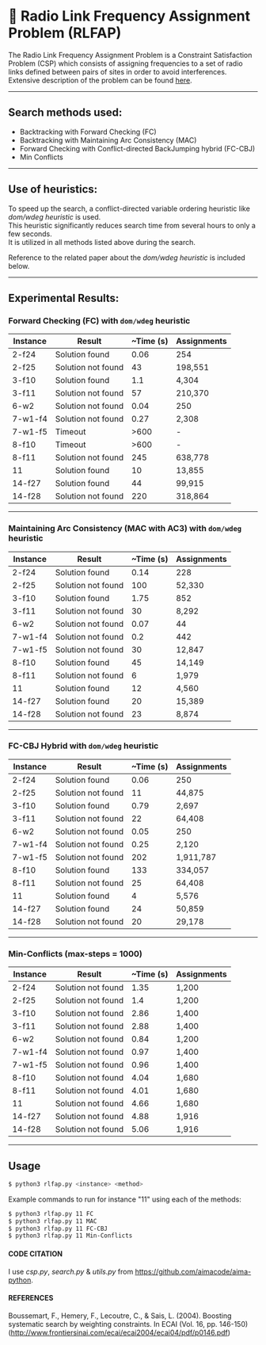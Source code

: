 # 📡 Radio Link Frequency Assignment Problem (RLFAP)

The Radio Link Frequency Assignment Problem is a Constraint Satisfaction Problem (CSP) which consists of assigning frequencies to a set of radio links defined between pairs of sites in order to avoid interferences.  
Extensive description of the problem can be found [here](https://miat.inrae.fr/schiex/rlfap.shtml).  

---

## Search methods used:
- Backtracking with Forward Checking (FC)
- Backtracking with Maintaining Arc Consistency (MAC)
- Forward Checking with Conflict-directed BackJumping hybrid (FC-CBJ)
- Min Conflicts

---

## Use of heuristics:
To speed up the search, a conflict-directed variable ordering heuristic like *dom/wdeg heuristic* is used.  
This heuristic significantly reduces search time from several hours to only a few seconds.  
It is utilized in all methods listed above during the search.

Reference to the related paper about the *dom/wdeg heuristic* is included below.

---

## Experimental Results:

### Forward Checking (FC) with `dom/wdeg` heuristic

| Instance   | Result               | ~Time (s) | Assignments |
|------------|----------------------|-----------|-------------|
| 2-f24      | Solution found       | 0.06      | 254         |
| 2-f25      | Solution not found   | 43        | 198,551     |
| 3-f10      | Solution found       | 1.1       | 4,304       |
| 3-f11      | Solution not found   | 57        | 210,370     |
| 6-w2       | Solution not found   | 0.04      | 250         |
| 7-w1-f4    | Solution not found   | 0.27      | 2,308       |
| 7-w1-f5    | Timeout              | >600      | -           |
| 8-f10      | Timeout              | >600      | -           |
| 8-f11      | Solution not found   | 245       | 638,778     |
| 11         | Solution found       | 10        | 13,855      |
| 14-f27     | Solution found       | 44        | 99,915      |
| 14-f28     | Solution not found   | 220       | 318,864     |

---

### Maintaining Arc Consistency (MAC with AC3) with `dom/wdeg` heuristic

| Instance   | Result               | ~Time (s) | Assignments |
|------------|----------------------|-----------|-------------|
| 2-f24      | Solution found       | 0.14      | 228         |
| 2-f25      | Solution not found   | 100       | 52,330      |
| 3-f10      | Solution found       | 1.75      | 852         |
| 3-f11      | Solution not found   | 30        | 8,292       |
| 6-w2       | Solution not found   | 0.07      | 44          |
| 7-w1-f4    | Solution not found   | 0.2       | 442         |
| 7-w1-f5    | Solution not found   | 30        | 12,847      |
| 8-f10      | Solution found       | 45        | 14,149      |
| 8-f11      | Solution not found   | 6         | 1,979       |
| 11         | Solution found       | 12        | 4,560       |
| 14-f27     | Solution found       | 20        | 15,389      |
| 14-f28     | Solution not found   | 23        | 8,874       |

---

### FC-CBJ Hybrid with `dom/wdeg` heuristic

| Instance   | Result               | ~Time (s) | Assignments |
|------------|----------------------|-----------|-------------|
| 2-f24      | Solution found       | 0.06      | 250         |
| 2-f25      | Solution not found   | 11        | 44,875      |
| 3-f10      | Solution found       | 0.79      | 2,697       |
| 3-f11      | Solution not found   | 22        | 64,408      |
| 6-w2       | Solution not found   | 0.05      | 250         |
| 7-w1-f4    | Solution not found   | 0.25      | 2,120       |
| 7-w1-f5    | Solution not found   | 202       | 1,911,787   |
| 8-f10      | Solution found       | 133       | 334,057     |
| 8-f11      | Solution not found   | 25        | 64,408      |
| 11         | Solution found       | 4         | 5,576       |
| 14-f27     | Solution found       | 24        | 50,859      |
| 14-f28     | Solution not found   | 20        | 29,178      |

---

### Min-Conflicts (max-steps = 1000)

| Instance   | Result               | ~Time (s) | Assignments |
|------------|----------------------|-----------|-------------|
| 2-f24      | Solution not found   | 1.35      | 1,200       |
| 2-f25      | Solution not found   | 1.4       | 1,200       |
| 3-f10      | Solution not found   | 2.86      | 1,400       |
| 3-f11      | Solution not found   | 2.88      | 1,400       |
| 6-w2       | Solution not found   | 0.84      | 1,200       |
| 7-w1-f4    | Solution not found   | 0.97      | 1,400       |
| 7-w1-f5    | Solution not found   | 0.96      | 1,400       |
| 8-f10      | Solution not found   | 4.04      | 1,680       |
| 8-f11      | Solution not found   | 4.01      | 1,680       |
| 11         | Solution not found   | 4.66      | 1,680       |
| 14-f27     | Solution not found   | 4.88      | 1,916       |
| 14-f28     | Solution not found   | 5.06      | 1,916       |

---

## Usage

```bash
$ python3 rlfap.py <instance> <method>
```

Example commands to run for instance "11" using each of the methods:

```bash
$ python3 rlfap.py 11 FC
$ python3 rlfap.py 11 MAC
$ python3 rlfap.py 11 FC-CBJ
$ python3 rlfap.py 11 Min-Conflicts
```

#### CODE CITATION
I use _csp.py_, _search.py_ & _utils.py_ from https://github.com/aimacode/aima-python.

#### REFERENCES
Boussemart, F., Hemery, F., Lecoutre, C., & Sais, L. (2004). Boosting systematic search by weighting constraints. In ECAI (Vol. 16, pp. 146-150) (http://www.frontiersinai.com/ecai/ecai2004/ecai04/pdf/p0146.pdf)